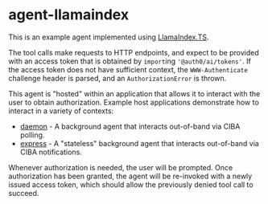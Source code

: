 # agent-llamaindex

This is an example agent implemented using [LlamaIndex.TS](https://ts.llamaindex.ai/).

The tool calls make requests to HTTP endpoints, and expect to be provided with
an access token that is obtained by `import`ing `'@auth0/ai/tokens'`.  If the
access token does not have sufficient context, the `WWW-Authenticate` challenge
header is parsed, and an `AuthorizationError` is thrown.

This agent is "hosted" within an application that allows it to interact with the
user to obtain authorization.   Example host applications demonstrate how to
interact in a variety of contexts:

  - [daemon](../daemon) - A background agent that interacts out-of-band via CIBA
    polling.
  - [express](../../examples/daemon) - A "stateless" background agent that
    interacts out-of-band via CIBA notifications.

Whenever authorization is needed, the user will be prompted.  Once authorization
has been granted, the agent will be re-invoked with a newly issued access token,
which should allow the previously denied tool call to succeed.
